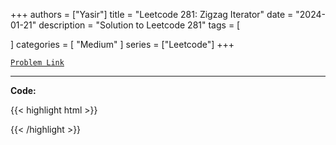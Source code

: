 
+++
authors = ["Yasir"]
title = "Leetcode 281: Zigzag Iterator"
date = "2024-01-21"
description = "Solution to Leetcode 281"
tags = [
    
]
categories = [
    "Medium"
]
series = ["Leetcode"]
+++



[`Problem Link`](https://leetcode.com/problems/zigzag-iterator/description/)

---

**Code:**

{{< highlight html >}}

{{< /highlight >}}

